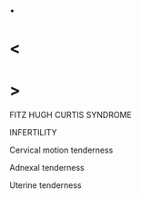 # .

# <

# >

FITZ HUGH CURTIS SYNDROME

INFERTILITY

Cervical motion tenderness

Adnexal tenderness

Uterine tenderness
